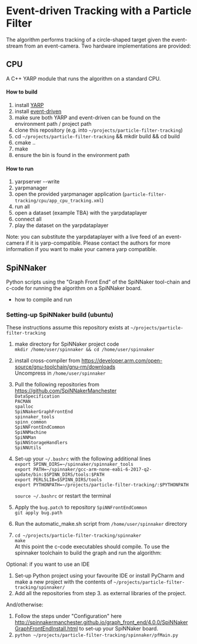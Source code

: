 # Event-driven Tracking with a Particle Filter

The algorithm performs tracking of a circle-shaped target given the event-stream from an event-camera. Two hardware implementations are provided:

## CPU

A C++ YARP module that runs the algorithm on a standard CPU.

#### How to build
1. install [YARP](https://github.com/robotology/yarp)
1. install [event-driven](https://github.com/robotology/event-driven)
1. make sure both YARP and event-driven can be found on the environment path / project path
1. clone this repository (e.g. into `~/projects/particle-filter-tracking`)
1. cd `~/projects/particle-filter-tracking` && mkdir build && cd build
1. cmake ..
1. make
1. ensure the bin is found in the environment path

#### How to run

1. yarpserver --write
1. yarpmanager
1. open the provided yarpmanager application (`particle-filter-tracking/cpu/app_cpu_tracking.xml`)
1. run all
1. open a dataset (example TBA) with the yarpdataplayer
1. connect all
1. play the dataset on the yarpdataplayer

Note: you can substitute the yarpdataplayer with a live feed of an event-camera if it is yarp-compatible. Please contact the authors for more information if you want to make your camera yarp compatible.

## SpiNNaker

Python scripts using the "Graph Front End" of the SpiNNaker tool-chain and c-code for running the algorithm on a SpiNNaker board.

- how to compile and run

### Setting-up SpiNNaker build (ubuntu)

These instructions assume this repository exists at `~/projects/particle-filter-tracking`

1. make directory for SpiNNaker project code  
   `mkdir /home/user/spinnaker && cd /home/user/spinnaker`
1. install cross-compiler from https://developer.arm.com/open-source/gnu-toolchain/gnu-rm/downloads  
   Uncompress in `/home/user/spinnaker`
1. Pull the following repositories from https://github.com/SpiNNakerManchester  
   `DataSpecification`  
   `PACMAN`  
   `spalloc`  
   `SpiNNakerGraphFrontEnd`  
   `spinnaker_tools`  
   `spinn_common`  
   `SpiNNFrontEndCommon`  
   `SpiNNMachine`  
   `SpiNNMan`  
   `SpiNNStorageHandlers`  
   `SpiNNUtils`
1. Set-up your `~/.bashrc` with the following additional lines  
   `export SPINN_DIRS=~/spinnaker/spinnaker_tools`  
   `export PATH=~/spinnaker/gcc-arm-none-eabi-6-2017-q2-update/bin:$SPINN_DIRS/tools:$PATH`  
   `export PERL5LIB=$SPINN_DIRS/tools`  
   `export PYTHONPATH=~/projects/particle-filter-tracking/:$PYTHONPATH`  
   
   `source ~/.bashrc` or restart the terminal  
1. Apply the `bug.patch` to repository `SpiNNFrontEndCommon`  
   `git apply bug.path`  
1. Run the automatic_make.sh script from `/home/user/spinnaker` directory
1. `cd ~/projects/particle-filter-tracking/spinnaker`  
   `make`  
At this point the c-code executables should compile. To use the spinnaker toolchain to build the graph and run the algorithm:

Optional: if you want to use an IDE

1. Set-up Python project using your favourite IDE or install PyCharm and make a new project with the contents of `~/projects/particle-filter-tracking/spinnaker/`
1. Add all the repositories from step 3. as external libraries of the project.

And/otherwise:

1. Follow the steps under "Configuration" here http://spinnakermanchester.github.io/graph_front_end/4.0.0/SpiNNakerGraphFrontEndInstall.html to set-up your SpiNNaker board.
1. `python ~/projects/particle-filter-tracking/spinnaker/pfMain.py`


